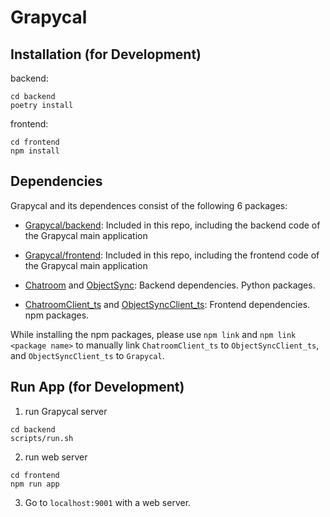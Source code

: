 # Grapycal

## Installation (for Development)

backend:

```
cd backend
poetry install
```

frontend:

```
cd frontend
npm install
```

## Dependencies

Grapycal and its dependences consist of the following 6 packages:

- [Grapycal/backend](https://github.com/eri24816/Grapycal): Included in this repo, including the backend code of the Grapycal main application

- [Grapycal/frontend](https://github.com/eri24816/Grapycal): Included in this repo, including the frontend code of the Grapycal main application


- [Chatroom](https://github.com/eri24816/ChatRoom) and [ObjectSync](https://github.com/eri24816/ObjectSync): Backend dependencies. Python packages.

- [ChatroomClient_ts](https://github.com/eri24816/ChatRoomClient_ts) and [ObjectSyncClient_ts](https://github.com/eri24816/ObjectSyncClient_ts): Frontend dependencies. npm packages.

While installing the npm packages, please use `npm link` and `npm link <package name>` to manually link `ChatroomClient_ts` to `ObjectSyncClient_ts`, and `ObjectSyncClient_ts` to `Grapycal`.

## Run App (for Development)

1. run Grapycal server
```
cd backend
scripts/run.sh
```

2. run web server
```
cd frontend
npm run app
```

3. Go to `localhost:9001` with a web server.